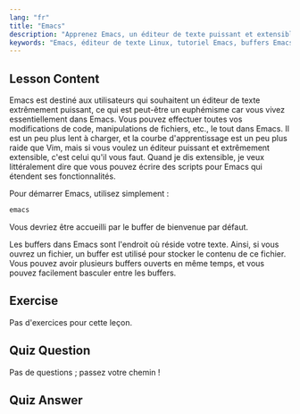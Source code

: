```yaml
---
lang: "fr"
title: "Emacs"
description: "Apprenez Emacs, un éditeur de texte puissant et extensible pour Linux. Comprenez les buffers Emacs et l'utilisation de base. Commencez votre parcours Emacs dès aujourd'hui !"
keywords: "Emacs, éditeur de texte Linux, tutoriel Emacs, buffers Emacs, commandes Linux, débutant, guide"
---
```


## Lesson Content

Emacs est destiné aux utilisateurs qui souhaitent un éditeur de texte extrêmement puissant, ce qui est peut-être un euphémisme car vous vivez essentiellement dans Emacs. Vous pouvez effectuer toutes vos modifications de code, manipulations de fichiers, etc., le tout dans Emacs. Il est un peu plus lent à charger, et la courbe d'apprentissage est un peu plus raide que Vim, mais si vous voulez un éditeur puissant et extrêmement extensible, c'est celui qu'il vous faut. Quand je dis extensible, je veux littéralement dire que vous pouvez écrire des scripts pour Emacs qui étendent ses fonctionnalités.

Pour démarrer Emacs, utilisez simplement :

```bash
emacs
```

Vous devriez être accueilli par le buffer de bienvenue par défaut.

Les buffers dans Emacs sont l'endroit où réside votre texte. Ainsi, si vous ouvrez un fichier, un buffer est utilisé pour stocker le contenu de ce fichier. Vous pouvez avoir plusieurs buffers ouverts en même temps, et vous pouvez facilement basculer entre les buffers.

## Exercise

Pas d'exercices pour cette leçon.

## Quiz Question

Pas de questions ; passez votre chemin !

## Quiz Answer
